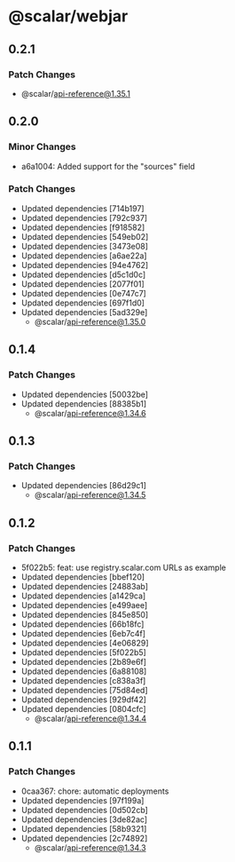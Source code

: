 # @scalar/webjar

## 0.2.1

### Patch Changes

- @scalar/api-reference@1.35.1

## 0.2.0

### Minor Changes

- a6a1004: Added support for the "sources" field

### Patch Changes

- Updated dependencies [714b197]
- Updated dependencies [792c937]
- Updated dependencies [f918582]
- Updated dependencies [549eb02]
- Updated dependencies [3473e08]
- Updated dependencies [a6ae22a]
- Updated dependencies [94e4762]
- Updated dependencies [d5c1d0c]
- Updated dependencies [2077f01]
- Updated dependencies [0e747c7]
- Updated dependencies [697f1d0]
- Updated dependencies [5ad329e]
  - @scalar/api-reference@1.35.0

## 0.1.4

### Patch Changes

- Updated dependencies [50032be]
- Updated dependencies [88385b1]
  - @scalar/api-reference@1.34.6

## 0.1.3

### Patch Changes

- Updated dependencies [86d29c1]
  - @scalar/api-reference@1.34.5

## 0.1.2

### Patch Changes

- 5f022b5: feat: use registry.scalar.com URLs as example
- Updated dependencies [bbef120]
- Updated dependencies [24883ab]
- Updated dependencies [a1429ca]
- Updated dependencies [e499aee]
- Updated dependencies [845e850]
- Updated dependencies [66b18fc]
- Updated dependencies [6eb7c4f]
- Updated dependencies [4e06829]
- Updated dependencies [5f022b5]
- Updated dependencies [2b89e6f]
- Updated dependencies [6a88108]
- Updated dependencies [c838a3f]
- Updated dependencies [75d84ed]
- Updated dependencies [929df42]
- Updated dependencies [0804cfc]
  - @scalar/api-reference@1.34.4

## 0.1.1

### Patch Changes

- 0caa367: chore: automatic deployments
- Updated dependencies [97f199a]
- Updated dependencies [0d502cb]
- Updated dependencies [3de82ac]
- Updated dependencies [58b9321]
- Updated dependencies [2c74892]
  - @scalar/api-reference@1.34.3
